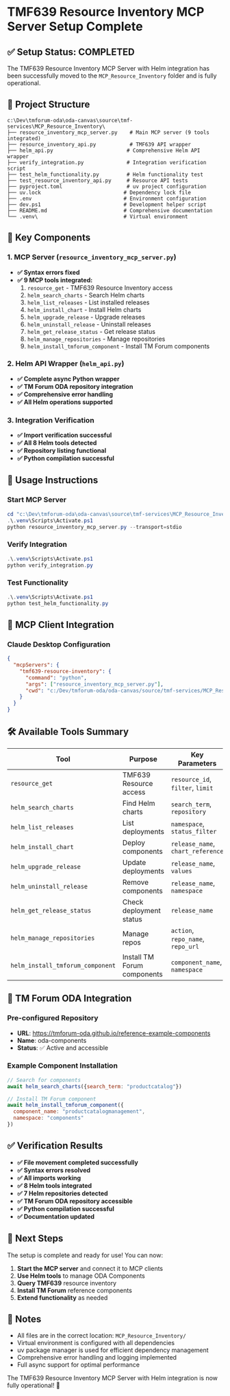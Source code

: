 # TMF639 Resource Inventory MCP Server Setup Complete

## ✅ Setup Status: COMPLETED

The TMF639 Resource Inventory MCP Server with Helm integration has been successfully moved to the `MCP_Resource_Inventory` folder and is fully operational.

## 📁 Project Structure

```
c:\Dev\tmforum-oda\oda-canvas\source\tmf-services\MCP_Resource_Inventory\
├── resource_inventory_mcp_server.py    # Main MCP server (9 tools integrated)
├── resource_inventory_api.py           # TMF639 API wrapper
├── helm_api.py                        # Comprehensive Helm API wrapper
├── verify_integration.py              # Integration verification script
├── test_helm_functionality.py         # Helm functionality test
├── test_resource_inventory_api.py     # Resource API tests
├── pyproject.toml                     # uv project configuration
├── uv.lock                           # Dependency lock file
├── .env                              # Environment configuration
├── dev.ps1                           # Development helper script
├── README.md                         # Comprehensive documentation
└── .venv\                            # Virtual environment
```

## 🔧 Key Components

### 1. MCP Server (`resource_inventory_mcp_server.py`)
- **✅ Syntax errors fixed**
- **✅ 9 MCP tools integrated:**
  1. `resource_get` - TMF639 Resource Inventory access
  2. `helm_search_charts` - Search Helm charts
  3. `helm_list_releases` - List installed releases
  4. `helm_install_chart` - Install Helm charts
  5. `helm_upgrade_release` - Upgrade releases
  6. `helm_uninstall_release` - Uninstall releases
  7. `helm_get_release_status` - Get release status
  8. `helm_manage_repositories` - Manage repositories
  9. `helm_install_tmforum_component` - Install TM Forum components

### 2. Helm API Wrapper (`helm_api.py`)
- **✅ Complete async Python wrapper**
- **✅ TM Forum ODA repository integration**
- **✅ Comprehensive error handling**
- **✅ All Helm operations supported**

### 3. Integration Verification
- **✅ Import verification successful**
- **✅ All 8 Helm tools detected**
- **✅ Repository listing functional**
- **✅ Python compilation successful**

## 🚀 Usage Instructions

### Start MCP Server
```powershell
cd "c:\Dev\tmforum-oda\oda-canvas\source\tmf-services\MCP_Resource_Inventory"
.\.venv\Scripts\Activate.ps1
python resource_inventory_mcp_server.py --transport=stdio
```

### Verify Integration
```powershell
.\.venv\Scripts\Activate.ps1
python verify_integration.py
```

### Test Functionality
```powershell
.\.venv\Scripts\Activate.ps1
python test_helm_functionality.py
```

## 🎯 MCP Client Integration

### Claude Desktop Configuration
```json
{
  "mcpServers": {
    "tmf639-resource-inventory": {
      "command": "python",
      "args": ["resource_inventory_mcp_server.py"],
      "cwd": "c:/Dev/tmforum-oda/oda-canvas/source/tmf-services/MCP_Resource_Inventory"
    }
  }
}
```

## 🛠️ Available Tools Summary

| Tool | Purpose | Key Parameters |
|------|---------|----------------|
| `resource_get` | TMF639 Resource access | `resource_id`, `filter`, `limit` |
| `helm_search_charts` | Find Helm charts | `search_term`, `repository` |
| `helm_list_releases` | List deployments | `namespace`, `status_filter` |
| `helm_install_chart` | Deploy components | `release_name`, `chart_reference` |
| `helm_upgrade_release` | Update deployments | `release_name`, `values` |
| `helm_uninstall_release` | Remove components | `release_name`, `namespace` |
| `helm_get_release_status` | Check deployment status | `release_name` |
| `helm_manage_repositories` | Manage repos | `action`, `repo_name`, `repo_url` |
| `helm_install_tmforum_component` | Install TM Forum components | `component_name`, `namespace` |

## 🔗 TM Forum ODA Integration

### Pre-configured Repository
- **URL**: https://tmforum-oda.github.io/reference-example-components
- **Name**: oda-components
- **Status**: ✅ Active and accessible

### Example Component Installation
```javascript
// Search for components
await helm_search_charts({search_term: "productcatalog"})

// Install TM Forum component
await helm_install_tmforum_component({
  component_name: "productcatalogmanagement",
  namespace: "components"
})
```

## ✅ Verification Results

- **✅ File movement completed successfully**
- **✅ Syntax errors resolved**
- **✅ All imports working**
- **✅ 8 Helm tools integrated**
- **✅ 7 Helm repositories detected**
- **✅ TM Forum ODA repository accessible**
- **✅ Python compilation successful**
- **✅ Documentation updated**

## 🎉 Next Steps

The setup is complete and ready for use! You can now:

1. **Start the MCP server** and connect it to MCP clients
2. **Use Helm tools** to manage ODA Components
3. **Query TMF639** resource inventory
4. **Install TM Forum** reference components
5. **Extend functionality** as needed

## 📝 Notes

- All files are in the correct location: `MCP_Resource_Inventory/`
- Virtual environment is configured with all dependencies
- uv package manager is used for efficient dependency management
- Comprehensive error handling and logging implemented
- Full async support for optimal performance

The TMF639 Resource Inventory MCP Server with Helm integration is now fully operational! 🚀
